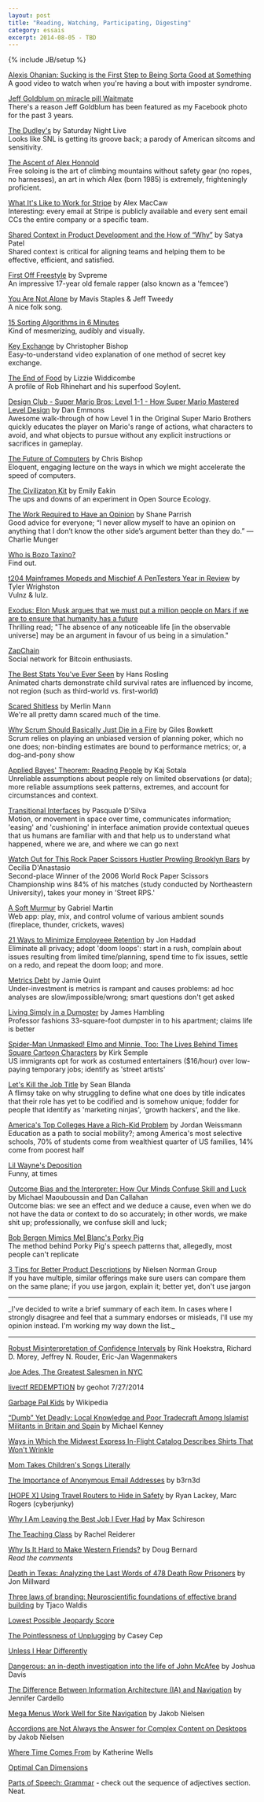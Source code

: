 ```yaml
---
layout: post
title: "Reading, Watching, Participating, Digesting"
category: essais
excerpt: 2014-08-05 - TBD
---
```

{% include JB/setup %}


[Alexis Ohanian: Sucking is the First Step to Being Sorta Good at Something](http://99u.com/videos/24311/alexis-ohanian-sucking-is-the-first-step-to-being-good-at-something)  
A good video to watch when you're having a bout with imposter syndrome.   

[Jeff Goldblum on miracle pill Waitmate](https://www.youtube.com/watch?v=Dbr7B1OVa0g)  
There's a reason Jeff Goldblum has been featured as my Facebook photo for the past 3 years.  

[The Dudley's](https://www.youtube.com/watch?v=hDXaS016fyA&feature=youtu.be&app=desktop) by Saturday Night Live  
Looks like SNL is getting its groove back; a parody of American sitcoms and sensitivity.  

[The Ascent of Alex Honnold](https://www.youtube.com/watch?v=SR1jwwagtaQ&app=desktop)  
Free soloing is the art of climbing mountains without safety gear (no ropes, no harnesses), an art in which Alex (born 1985) is extremely, frighteningly proficient.  

[What It's Like to Work for Stripe](http://blog.alexmaccaw.com/stripes-culture) by Alex MacCaw  
Interesting: every email at Stripe is publicly available and every sent email CCs the entire company or a specific team.    

[Shared Context in Product Development and the How of “Why”](http://venturegeneratedcontent.com/2013/07/16/shared-context-in-product-development-and-the-how-of-why/) by Satya Patel   
Shared context is critical for aligning teams and helping them to be effective, efficient, and satisfied.  

[First Off Freestyle](https://www.youtube.com/watch?v=6vBxowACVZE) by Svpreme  
An impressive 17-year old female rapper (also known as a 'femcee')  

[You Are Not Alone](https://www.youtube.com/watch?v=KW0kE6mucFY) by Mavis Staples & Jeff Tweedy  
A nice folk song.  

[15 Sorting Algorithms in 6 Minutes](https://www.youtube.com/watch?v=kPRA0W1kECg&feature=youtu.be&1)  
Kind of mesmerizing, audibly and visually.    

[Key Exchange](https://www.youtube.com/watch?v=U62S8SchxX4) by Christopher Bishop  
Easy-to-understand video explanation of one method of secret key exchange.  

[The End of Food](http://www.newyorker.com/magazine/2014/05/12/the-end-of-food) by Lizzie Widdicombe  
A profile of Rob Rhinehart and his superfood Soylent.  

[Design Club - Super Mario Bros: Level 1-1 - How Super Mario Mastered Level Design](https://www.youtube.com/watch?v=ZH2wGpEZVgE&app=desktop) by Dan Emmons  
Awesome walk-through of how Level 1 in the Original Super Mario Brothers quickly educates the player on Mario's range of actions, what characters to avoid, and what objects to pursue without any explicit instructions or sacrifices in gameplay.  

[The Future of Computers](https://www.youtube.com/watch?v=Iqg90Cq5Xfc) by Chris Bishop   
Eloquent, engaging lecture on the ways in which we might accelerate the speed of computers.  

[The Civilizaton Kit](http://www.newyorker.com/magazine/2013/12/23/the-civilization-kit) by Emily Eakin  
The ups and downs of an experiment in Open Source Ecology.  

[The Work Required to Have an Opinion](http://www.farnamstreetblog.com/2013/04/the-work-required-to-have-an-opinion/) by Shane Parrish  
Good advice for everyone; “I never allow myself to have an opinion on anything that I don’t know the other side’s argument better than they do.” — Charlie Munger  

[Who is Bozo Taxino?](https://www.youtube.com/watch?v=HgSRiJjmnYY)  
Find out.

[t204 Mainframes Mopeds and Mischief A PenTesters Year in Review](https://www.youtube.com/watch?v=S-9Uk706wuc#t=1382) by Tyler Wrighston  
Vulnz & lulz.  

[Exodus: Elon Musk argues that we must put a million people on Mars if we are to ensure that humanity has a future](http://aeon.co/magazine/technology/the-elon-musk-interview-on-mars/)  
Thrilling read; "The absence of any noticeable life [in the observable universe] may be an argument in favour of us being in a simulation."   

[ZapChain](http://www.zapchain.com/home/)  
Social network for Bitcoin enthusiasts.  

[The Best Stats You've Ever Seen](http://www.ted.com/talks/hans_rosling_shows_the_best_stats_you_ve_ever_seen#t-613190) by Hans Rosling  
Animated charts demonstrate child survival rates are influenced by income, not region (such as third-world vs. first-world)  

[Scared Shitless](https://www.youtube.com/watch?v=Lk0hSeQ5s_k) by Merlin Mann  
We're all pretty damn scared much of the time.  

[Why Scrum Should Basically Just Die in a Fire](http://gilesbowkett.blogspot.com.au/2014/09/why-scrum-should-basically-just-die-in.html) by Giles Bowkett  
Scrum relies on playing an unbiased version of planning poker, which no one does; non-binding estimates are bound to performance metrics; or, a dog-and-pony show  

[Applied Bayes' Theorem: Reading People](http://lesswrong.com/lw/2el/applied_bayes_theorem_reading_people/) by Kaj Sotala  
Unreliable assumptions about people rely on limited observations (or data); more reliable assumptions seek patterns, extremes, and account for circumstances and context.  

[Transitional Interfaces](https://medium.com/@pasql/transitional-interfaces-926eb80d64e3) by Pasquale D'Silva  
Motion, or movement in space over time, communicates information; 'easing' and 'cushioning' in interface animation provide contextual queues that us humans are familiar with and that help us to understand what happened, where we are, and where we can go next  

[Watch Out for This Rock Paper Scissors Hustler Prowling Brooklyn Bars](http://gothamist.com/2014/09/23/rock_paper_scissors_hustler.php) by Cecilia D'Anastasio  
Second-place Winner of the 2006 World Rock Paper Scissors Championship wins 84% of his matches (study conducted by Northeastern University), takes your money in 'Street RPS.'

[A Soft Murmur](http://asoftmurmur.com/index.html) by Gabriel Martin  
Web app: play, mix, and control volume of various ambient sounds (fireplace, thunder, crickets, waves)  

[21 Ways to Minimize Employeee Retention](http://rustyrazorblade.com/2014/09/21-ways-to-minimize-employee-retention/) by Jon Haddad  
Eliminate all privacy; adopt 'doom loops': start in a rush, complain about issues resulting from limited time/planning, spend time to fix issues, settle on a redo, and repeat the doom loop; and more.  

[Metrics Debt](http://jamiequint.com/metrics-debt/) by Jamie Quint  
Under-investment is metrics is rampant and causes problems: ad hoc analyses are slow/impossible/wrong; smart questions don't get asked  

[Living Simply in a Dumpster](http://www.theatlantic.com/features/archive/2014/09/the-simple-life-in-a-dumpster/379947/) by James Hambling  
Professor fashions 33-square-foot dumpster in to his apartment; claims life is better  

[Spider-Man Unmasked! Elmo and Minnie, Too: The Lives Behind Times Square Cartoon Characters](http://www.nytimes.com/2014/08/03/nyregion/the-lives-behind-times-square-cartoon-characters.html) by Kirk Semple  
US immigrants opt for work as costumed entertainers ($16/hour) over low-paying temporary jobs; identify as 'street artists'  

[Let's Kill the Job Title](http://99u.com/articles/31705/lets-kill-the-job-title) by Sean Blanda  
A flimsy take on why struggling to define what one does by title indicates that their role has yet to be codified and is somehow unique; fodder for people that identify as 'marketing ninjas', 'growth hackers', and the like.  

[America's Top Colleges Have a Rich-Kid Problem](http://www.theatlantic.com/business/archive/2013/05/americas-top-colleges-have-a-rich-kid-problem/276195/) by Jordan Weissmann  
Education as a path to social mobility?; among America's most selective schools, 70% of students come from wealthiest quarter of US families, 14% come from poorest half  

[Lil Wayne's Deposition](http://abovethelaw.com/2012/09/lil-wayne-is-quite-possibly-the-best-deponent-of-all-time/)  
Funny, at times  

[Outcome Bias and the Interpreter: How Our Minds Confuse Skill and Luck](http://analystreports.som.yale.edu/internal/F2013/MJ/Outcome%20Bias%20and%20the%20Interpreter.pdf) by Michael Maouboussin and Dan Callahan  
Outcome bias: we see an effect and we deduce a cause, even when we do not have the data or context to do so accurately; in other words, we make shit up; professionally, we confuse skill and luck;  

[Bob Bergen Mimics Mel Blanc's Porky Pig](https://www.youtube.com/watch?v=lXC_j5QB6v8)  
The method behind Porky Pig's speech patterns that, allegedly, most people can't replicate  

[3 Tips for Better Product Descriptions](http://www.nngroup.com/articles/product-descriptions/) by Nielsen Norman Group  
If you have multiple, similar offerings make sure users can compare them on the same plane; if you use jargon, explain it; better yet, don't use jargon  

<hr>
_I've decided to write a brief summary of each item. In cases where I strongly disagree and feel that a summary endorses or misleads, I'll use my opinion instead. I'm working my way down the list._  
<hr>   

[Robust Misinterpretation of Confidence Intervals](http://www.ejwagenmakers.com/inpress/HoekstraEtAlPBR.pdf) by Rink Hoekstra, Richard D. Morey, Jeffrey N. Rouder, Eric-Jan Wagenmakers  

[Joe Ades, The Greatest Salesmen in NYC](https://www.youtube.com/watch?v=HCUct4NlxE0)  

[livectf REDEMPTION](https://www.youtube.com/watch?v=td1KEUhlSuk) by geohot 7/27/2014   

[Garbage Pal Kids](http://en.wikipedia.org/wiki/Garbage_Pail_Kids) by Wikipedia  

[“Dumb” Yet Deadly: Local Knowledge and Poor Tradecraft Among Islamist Militants in Britain and Spain](https://www.google.com/url?sa=t&rct=j&q=&esrc=s&source=web&cd=1&cad=rja&uact=8&ved=0CB8QFjAA&url=http%3A%2F%2Fwikileaks.org%2Fgifiles%2Fattach%2F134%2F134075_Dumb%2520yet%2520Deadl.pdf) by Michael Kenney  

[Ways in Which the Midwest Express In-Flight Catalog Describes Shirts That Won't Wrinkle](http://www.mcsweeneys.net/articles/ways-in-which-the-midwest-express-in-flight-catalog-describes-shirts-that-wont-wrinkle)  

[Mom Takes Children's Songs Literally](http://www.mcsweeneys.net/articles/mom-takes-childrens-songs-literally)

[The Importance of Anonymous Email Addresses](http://www.b3rn3d.com/blog/2014/05/16/email/) by b3rn3d  

[[HOPE X] Using Travel Routers to Hide in Safety](https://www.youtube.com/watch?v=sLzhrjuDQfY) by Ryan Lackey, Marc Rogers (cyberjunky)  

[Why I Am Leaving the Best Job I Ever Had](http://maxschireson.com/2014/08/05/1137/?blogsub=subscribed#blog_subscription-3) by Max Schireson  

[The Teaching Class](http://www.guernicamag.com/features/the-teaching-class/) by Rachel Reiderer  

[Why Is It Hard to Make Western Friends?](http://blogs.voanews.com/student-union/2014/02/24/why-is-it-hard-to-make-western-friends/) by Doug Bernard  
*Read the comments*

[Death in Texas: Analyzing the Last Words of 478 Death Row Prisoners](http://jonmillward.com/blog/psychological-subtleties/death-in-texas-analyzing-the-last-words-of-478-death-row-prisoners/) by Jon Millward  


[Three laws of branding: Neuroscientific foundations of effective brand building](http://www.palgrave-journals.com/bm/journal/v16/n3/full/2550139a.html) by Tjaco Waldis  

[Lowest Possible Jeopardy Score](http://www.datagenetics.com/blog/april32014/index.html)  

[The Pointlessness of Unplugging](http://www.newyorker.com/online/blogs/culture/2014/03/the-pointlessness-of-unplugging.html) by Casey Cep  

[Unless I Hear Differently](http://unlessiheardifferently.com/)  

[Dangerous: an in-depth investigation into the life of John McAfee](http://www.wired.co.uk/magazine/archive/2013/02/features/dangerous/viewall) by Joshua Davis  

[The Difference Between Information Architecture (IA) and Navigation](http://www.nngroup.com/articles/ia-vs-navigation) by Jennifer Cardello  

[Mega Menus Work Well for Site Navigation](http://www.nngroup.com/articles/mega-menus-work-well/) by Jakob Nielsen  

[Accordions are Not Always the Answer for Complex Content on Desktops](http://www.nngroup.com/articles/accordions-complex-content/) by Jakob Nielsen  

[Where Time Comes From](http://www.theatlantic.com/video/index/358609/where-time-comes-from/) by Katherine Wells  

[Optimal Can Dimensions](http://www.datagenetics.com/blog/august12014/index.html)  

[Parts of Speech: Grammar](http://www.enchantedlearning.com/grammar/partsofspeech/) - check out the sequence of adjectives section. Neat.  

<a href="https://plus.google.com/+VincentBarr0?rel=author"></a>